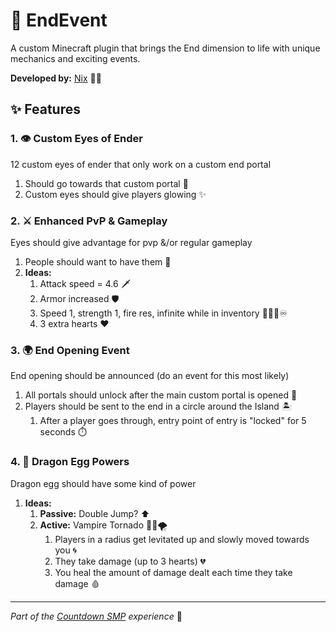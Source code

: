 # 🔮 EndEvent

A custom Minecraft plugin that brings the End dimension to life with unique mechanics and exciting events.

**Developed by:** [Nix](https://github.com/Nix) 👨‍💻

## ✨ Features

### 1. 👁️ Custom Eyes of Ender
12 custom eyes of ender that only work on a custom end portal
   1. Should go towards that custom portal 🎯
   2. Custom eyes should give players glowing ✨

### 2. ⚔️ Enhanced PvP & Gameplay
Eyes should give advantage for pvp &/or regular gameplay
   1. People should want to have them 🌟
   2. **Ideas:**
      1) Attack speed = 4.6 🗡️
      2) Armor increased 🛡️
      3) Speed 1, strength 1, fire res, infinite while in inventory 💨💪🔥♾️
      4) 3 extra hearts ❤️

### 3. 🌍 End Opening Event
End opening should be announced (do an event for this most likely)
   1. All portals should unlock after the main custom portal is opened 🚪
   2. Players should be sent to the end in a circle around the Island 🏝️
      1) After a player goes through, entry point of entry is "locked" for 5 seconds ⏱️

### 4. 🐲 Dragon Egg Powers
Dragon egg should have some kind of power
   1. **Ideas:**
      1) **Passive:** Double Jump? ⬆️
      2) **Active:** Vampire Tornado 🧛‍♂️🌪️
         1. Players in a radius get levitated up and slowly moved towards you 🌀
         2. They take damage (up to 3 hearts) 💔
         3. You heal the amount of damage dealt each time they take damage 🩸

---

*Part of the [Countdown SMP](https://countdownsmp.com) experience* 🏰
